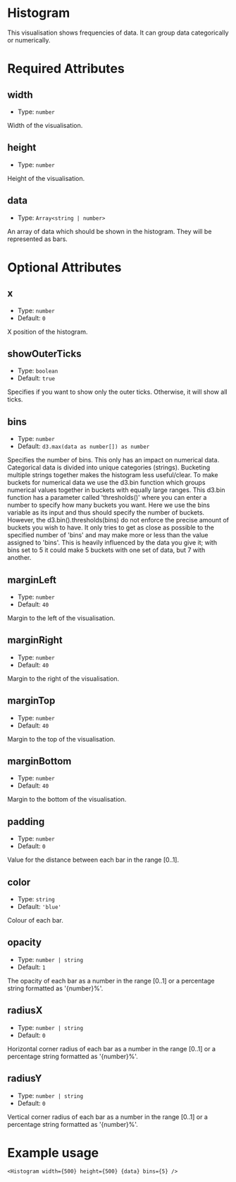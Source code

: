 # Histogram

This visualisation shows frequencies of data. It can group data categorically or numerically.

# Required Attributes

## width

- Type: `number`

Width of the visualisation.

## height

- Type: `number`

Height of the visualisation.

## data

- Type: `Array<string | number>`

An array of data which should be shown in the histogram. They will be represented as bars.

# Optional Attributes

## x

- Type: `number`
- Default: `0`

X position of the histogram.

## showOuterTicks

- Type: `boolean`
- Default: `true`

Specifies if you want to show only the outer ticks. Otherwise, it will show all ticks.

## bins

- Type: `number`
- Default: `d3.max(data as number[]) as number`

Specifies the number of bins. This only has an impact on numerical data.
Categorical data is divided into unique categories (strings).
Bucketing multiple strings together makes the histogram less useful/clear.
To make buckets for numerical data we use the d3.bin function which groups numerical values together in buckets with equally large ranges.
This d3.bin function has a parameter called 'thresholds()' where you can enter a number to specify how many buckets you want. Here we use the bins variable as its input and thus should specify the number of buckets.
However, the d3.bin().thresholds(bins) do not enforce the precise amount of buckets you wish to have.
It only tries to get as close as possible to the specified number of 'bins' and may make more or less than the value assigned to 'bins'.
This is heavily influenced by the data you give it; with bins set to 5 it could make 5 buckets with one set of data, but 7 with another.

## marginLeft

- Type: `number`
- Default: `40`

Margin to the left of the visualisation.

## marginRight

- Type: `number`
- Default: `40`

Margin to the right of the visualisation.

## marginTop

- Type: `number`
- Default: `40`

Margin to the top of the visualisation.

## marginBottom

- Type: `number`
- Default: `40`

Margin to the bottom of the visualisation.

## padding

- Type: `number`
- Default: `0`

Value for the distance between each bar in the range [0..1].

## color

- Type: `string`
- Default: `'blue'`

Colour of each bar.

## opacity

- Type: `number | string`
- Default: `1`

The opacity of each bar as a number in the range [0..1] or
a percentage string formatted as '{number}%'.

## radiusX

- Type: `number | string`
- Default: `0`

Horizontal corner radius of each bar as a number in the range [0..1] or
a percentage string formatted as '{number}%'.

## radiusY

- Type: `number | string`
- Default: `0`

Vertical corner radius of each bar as a number in the range [0..1] or
a percentage string formatted as '{number}%'.

# Example usage

```svelte
<Histogram width={500} height={500} {data} bins={5} />
```
